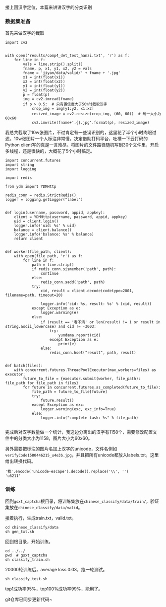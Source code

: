 接上回汉字定位，本篇来讲讲汉字的分类识别

### 数据集准备
首先来做汉字的截取
```
import cv2


with open('results/comp4_det_test_hanzi.txt', 'r') as f:
    for line in f:
        vals = line.strip().split()
        fname, p, x1, y1, x2, y2 = vals
        fname = 'jiyan/data/valid/' + fname + '.jpg'
        x1 = int(float(x1))
        x2 = int(float(x2))
        y1 = int(float(y1))
        y2 = int(float(y2))
        p = float(p)
        img = cv2.imread(fname)
        if p > 0.5:  # 只有置信度大于50%时截取汉字
            crop_img = img[y1:y2, x1:x2]
            resized_image = cv2.resize(crop_img, (60, 60))  # 统一大小为60x60
            cv2.imwrite(fname+'.{}.jpg'.format(p), resized_image)
```
我总共截取了10w张图片，不过肯定有一些误识别的，这里花了半个小时肉眼过滤。10w张图片一个人标注非常慢，决定借助打码平台，吐槽一下云打码的Python client写的真是一言难尽。将图片的文件路径随机写到30个文件里，开启多线程，还是很快的，大概花了5个小时搞定。

```
import concurrent.futures
import string
import logging

import redis

from ydm import YDMHttp

redis_conn = redis.StrictRedis()
logger = logging.getLogger("label")


def login(username, password, appid, appkey):
    client = YDMHttp(username, password, appid, appkey)
    uid = client.login()
    logger.info('uid: %s' % uid)
    balance = client.balance()
    logger.info('balance: %s' % balance)
    return client


def worker(file_path, client):
    with open(file_path, 'r') as f:
        for line in f:
            path = line.strip()
            if redis_conn.sismember('path', path):
                continue
            else:
                redis_conn.sadd('path', path)
            try:
                cid, result = client.decode(codetype=2001, filename=path, timeout=20)

                logger.info('cid: %s, result: %s' % (cid, result))
            except Exception as e:
                logger.warning(e)
            else:
                if (result == '看不清' or len(result) != 1 or result in string.ascii_lowercase) and cid != -3003:
                    try:
                        yundama.report(cid)
                    except Exception as e:
                        print(e)
                else:
                    redis_conn.hset("result", path, result)


def batch(files):
    with concurrent.futures.ThreadPoolExecutor(max_workers=files) as executor:
        future_to_file = {executor.submit(worker, file_path): file_path for file_path in files}
        for future in concurrent.futures.as_completed(future_to_file):
            file_path = future_to_file[future]
            try:
                future.result()
            except Exception as exc:
                logger.warning(exc, exc_info=True)
            else:
                logger.info("complete task: %s" % file_path)
 
```
完成后对汉字数量做一个统计，我这边分离出的汉字有1158个，需要修改配置文件中的分类大小为1158，图片大小为60x60。

另外需要把标注的图片名加上汉字的unicode，文件名例如`verifyCode1580446215_u4e3b.jpg`，并且把所有unicode都放入labels.txt，这里给出转换代码。
```
'我'.encode('unicode-escape').decode().replace('\\', '')
'u6211'
```

### 训练

回到`gsxt_captcha`根目录，将训练集放在`chinese_classify/data/train/`，验证集放在`chinese_classify/data/valid`。

接着执行，生成train.txt，valid.txt。
```
cd chinese_classify/data
sh gen_txt.sh
```
回到根目录，开始训练。
```
cd ../../
pwd  # gsxt_captcha
sh classify_train.sh
```
20000轮训练后，average loss 0.03，跑一轮测试。
```
sh classify_test.sh
```
top1成功率95%，top100%成功率99%，能用了。

git仓库已同步更新代码~
